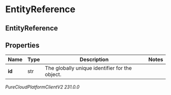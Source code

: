 # EntityReference

## EntityReference

## Properties

|Name | Type | Description | Notes|
|------------ | ------------- | ------------- | -------------|
| **id** | str | The globally unique identifier for the object. | |



_PureCloudPlatformClientV2 231.0.0_
